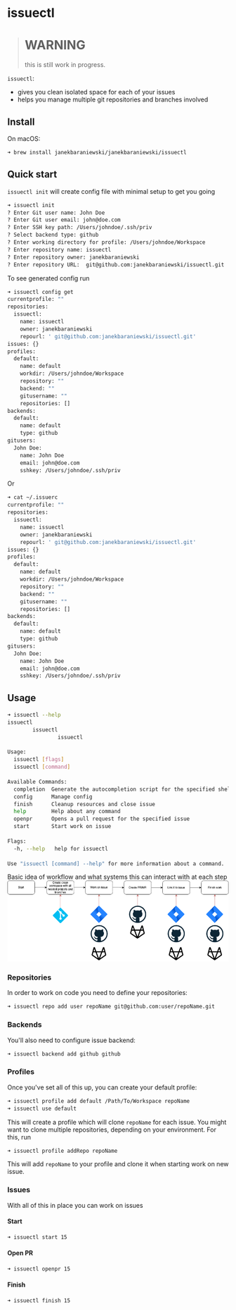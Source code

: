 # issuectl

> # WARNING
> this is still work in progress.

`issuectl`:

- gives you clean isolated space for each of your issues
- helps you manage multiple git repositories and branches involved

## Install

On macOS:

```bash
➜ brew install janekbaraniewski/janekbaraniewski/issuectl
```

## Quick start

`issuectl init` will create config file with minimal setup to get you going

```bash
➜ issuectl init
? Enter Git user name: John Doe
? Enter Git user email: john@doe.com
? Enter SSH key path: /Users/johndoe/.ssh/priv
? Select backend type: github
? Enter working directory for profile: /Users/johndoe/Workspace
? Enter repository name: issuectl
? Enter repository owner: janekbaraniewski
? Enter repository URL:  git@github.com:janekbaraniewski/issuectl.git
```

To see generated config run

```bash
➜ issuectl config get
currentprofile: ""
repositories:
  issuectl:
    name: issuectl
    owner: janekbaraniewski
    repourl: ' git@github.com:janekbaraniewski/issuectl.git'
issues: {}
profiles:
  default:
    name: default
    workdir: /Users/johndoe/Workspace
    repository: ""
    backend: ""
    gitusername: ""
    repositories: []
backends:
  default:
    name: default
    type: github
gitusers:
  John Doe:
    name: John Doe
    email: john@doe.com
    sshkey: /Users/johndoe/.ssh/priv
```


Or

```bash
➜ cat ~/.issuerc
currentprofile: ""
repositories:
  issuectl:
    name: issuectl
    owner: janekbaraniewski
    repourl: ' git@github.com:janekbaraniewski/issuectl.git'
issues: {}
profiles:
  default:
    name: default
    workdir: /Users/johndoe/Workspace
    repository: ""
    backend: ""
    gitusername: ""
    repositories: []
backends:
  default:
    name: default
    type: github
gitusers:
  John Doe:
    name: John Doe
    email: john@doe.com
    sshkey: /Users/johndoe/.ssh/priv
```

## Usage

```bash
➜ issuectl --help
issuectl
        issuectl
                issuectl

Usage:
  issuectl [flags]
  issuectl [command]

Available Commands:
  completion  Generate the autocompletion script for the specified shell
  config      Manage config
  finish      Cleanup resources and close issue
  help        Help about any command
  openpr      Opens a pull request for the specified issue
  start       Start work on issue

Flags:
  -h, --help   help for issuectl

Use "issuectl [command] --help" for more information about a command.
```

Basic idea of workflow and what systems this can interact with at each step
![](diagram.png)

### Repositories

In order to work on code you need to define your repositories:

```bash
➜ issuectl repo add user repoName git@github.com:user/repoName.git
```

### Backends

You'll also need to configure issue backend:

```bash
➜ issuectl backend add github github
```

### Profiles

Once you've set all of this up, you can create your default profile:

```bash
➜ issuectl profile add default /Path/To/Workspace repoName
➜ issuectl use default
```

This will create a profile which will clone `repoName` for each issue. You might want to clone multiple repositories, depending on your environment. For this, run

```bash
➜ issuectl profile addRepo repoName
```

This will add `repoName` to your profile and clone it when starting work on new issue.

### Issues

With all of this in place you can work on issues

#### Start

```bash
➜ issuectl start 15
```

#### Open PR

```bash
➜ issuectl openpr 15
```

#### Finish

```bash
➜ issuectl finish 15
```
